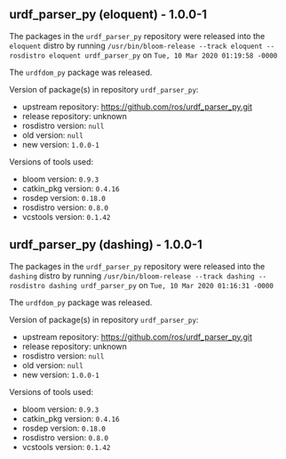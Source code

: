## urdf_parser_py (eloquent) - 1.0.0-1

The packages in the `urdf_parser_py` repository were released into the `eloquent` distro by running `/usr/bin/bloom-release --track eloquent --rosdistro eloquent urdf_parser_py` on `Tue, 10 Mar 2020 01:19:58 -0000`

The `urdfdom_py` package was released.

Version of package(s) in repository `urdf_parser_py`:

- upstream repository: https://github.com/ros/urdf_parser_py.git
- release repository: unknown
- rosdistro version: `null`
- old version: `null`
- new version: `1.0.0-1`

Versions of tools used:

- bloom version: `0.9.3`
- catkin_pkg version: `0.4.16`
- rosdep version: `0.18.0`
- rosdistro version: `0.8.0`
- vcstools version: `0.1.42`


## urdf_parser_py (dashing) - 1.0.0-1

The packages in the `urdf_parser_py` repository were released into the `dashing` distro by running `/usr/bin/bloom-release --track dashing --rosdistro dashing urdf_parser_py` on `Tue, 10 Mar 2020 01:16:31 -0000`

The `urdfdom_py` package was released.

Version of package(s) in repository `urdf_parser_py`:

- upstream repository: https://github.com/ros/urdf_parser_py.git
- release repository: unknown
- rosdistro version: `null`
- old version: `null`
- new version: `1.0.0-1`

Versions of tools used:

- bloom version: `0.9.3`
- catkin_pkg version: `0.4.16`
- rosdep version: `0.18.0`
- rosdistro version: `0.8.0`
- vcstools version: `0.1.42`


